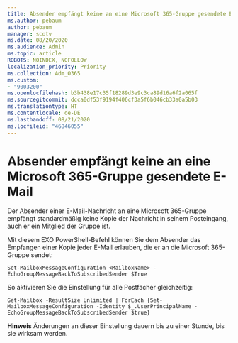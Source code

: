 ```yaml
---
title: Absender empfängt keine an eine Microsoft 365-Gruppe gesendete E-Mail
ms.author: pebaum
author: pebaum
manager: scotv
ms.date: 08/20/2020
ms.audience: Admin
ms.topic: article
ROBOTS: NOINDEX, NOFOLLOW
localization_priority: Priority
ms.collection: Adm_O365
ms.custom:
- "9003200"
ms.openlocfilehash: b3b438e17c35f18289d3e9c3ca89d16a6f2a065f
ms.sourcegitcommit: dcca0df53f9194f406cf3a5f6b046cb33a0a5b03
ms.translationtype: HT
ms.contentlocale: de-DE
ms.lasthandoff: 08/21/2020
ms.locfileid: "46846055"
---
```

# <a name="sender-does-not-receive-email-sent-to-microsoft-365-group"></a>Absender empfängt keine an eine Microsoft 365-Gruppe gesendete E-Mail

Der Absender einer E-Mail-Nachricht an eine Microsoft 365-Gruppe empfängt standardmäßig keine Kopie der Nachricht in seinem Posteingang, auch er ein Mitglied der Gruppe ist.

Mit diesem EXO PowerShell-Befehl können Sie dem Absender das Empfangen einer Kopie jeder E-Mail erlauben, die er an die Microsoft 365-Gruppe sendet:  

`Set-MailboxMessageConfiguration <MailboxName> -EchoGroupMessageBackToSubscribedSender $True`  

So aktivieren Sie die Einstellung für alle Postfächer gleichzeitig:

`Get-Mailbox -ResultSize Unlimited | ForEach {Set-MailboxMessageConfiguration -Identity $_.UserPrincipalName -EchoGroupMessageBackToSubscribedSender $true}` 

**Hinweis** Änderungen an dieser Einstellung dauern bis zu einer Stunde, bis sie wirksam werden.